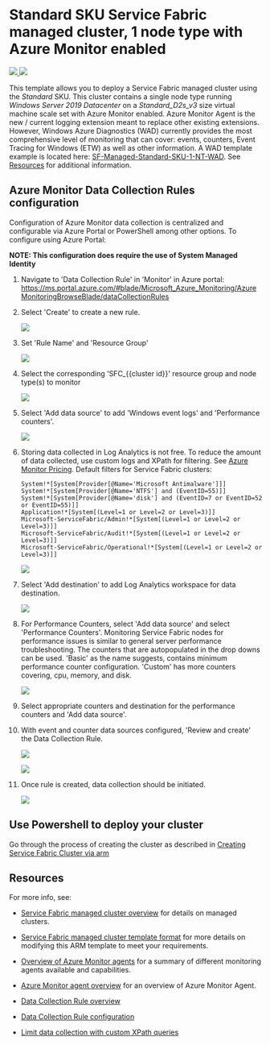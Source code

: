 # Standard SKU Service Fabric managed cluster, 1 node type with Azure Monitor enabled

<a href="https://portal.azure.com/#create/Microsoft.Template/uri/https%3A%2F%2Fraw.githubusercontent.com%2FAzure-Samples%2Fservice-fabric-cluster-templates%2Fmaster%2FSF-Managed-Standard-SKU-1-NT-AzureMonitor%2Fazuredeploy.json" target="_blank">
    <img src="http://azuredeploy.net/deploybutton.png"/>
</a>
<a href="http://armviz.io/#/?load=https%3A%2F%2Fraw.githubusercontent.com%2FAzure-Samples%2Fservice-fabric-cluster-templates%2Fmaster%2FSF-Managed-Standard-SKU-1-NT-AzureMonitor%2Fazuredeploy.json" target="_blank">
    <img src="http://armviz.io/visualizebutton.png"/>
</a>

This template allows you to deploy a Service Fabric managed cluster using the *Standard* SKU. This cluster contains a single node type running *Windows Server 2019 Datacenter* on a *Standard_D2s_v3* size virtual machine scale set with Azure Monitor enabled. Azure Monitor Agent is the new / current logging extension meant to replace other existing extensions. However, Windows Azure Diagnostics (WAD) currently provides the most comprehensive level of monitoring that can cover: events, counters, Event Tracing for Windows (ETW) as well as other information. A WAD template example is located here: [SF-Managed-Standard-SKU-1-NT-WAD](../SF-Managed-Standard-SKU-1-NT-WAD). See [Resources](#resources) for additional information.

## Azure Monitor Data Collection Rules configuration

Configuration of Azure Monitor data collection is centralized and configurable via Azure Portal or PowerShell among other options. To configure using Azure Portal:

**NOTE: This configuration does require the use of System Managed Identity**

1. Navigate to 'Data Collection Rule' in 'Monitor' in Azure portal: https://ms.portal.azure.com/#blade/Microsoft_Azure_Monitoring/AzureMonitoringBrowseBlade/dataCollectionRules

2. Select 'Create' to create a new rule.

    ![](media/azure-monitor-dcr-create.png)

3. Set 'Rule Name' and 'Resource Group'

    ![](media/azure-monitor-dcr-create.2.png)

4. Select the corresponding 'SFC_{{cluster id}}' resource group and node type(s) to monitor

    ![](media/azure-monitor-dcr-create-select-scope.png)

5. Select 'Add data source' to add 'Windows event logs' and 'Performance counters'.

    ![](media/azure-monitor-dcr-create-add-source.png)

6. Storing data collected in Log Analytics is not free. To reduce the amount of data collected, use custom logs and XPath for filtering. See [Azure Monitor Pricing](https://azure.microsoft.com/en-us/pricing/details/monitor/). Default filters for Service Fabric clusters:

    ```text
    System!*[System[Provider[@Name='Microsoft Antimalware']]]
    System!*[System[Provider[@Name='NTFS'] and (EventID=55)]]
    System!*[System[Provider[@Name='disk'] and (EventID=7 or EventID=52 or EventID=55)]]
    Application!*[System[(Level=1 or Level=2 or Level=3)]]
    Microsoft-ServiceFabric/Admin!*[System[(Level=1 or Level=2 or Level=3)]]
    Microsoft-ServiceFabric/Audit!*[System[(Level=1 or Level=2 or Level=3)]]
    Microsoft-ServiceFabric/Operational!*[System[(Level=1 or Level=2 or Level=3)]]
    ```

    ![](media/azure-monitor-dcr-create-custom-events.png)

7. Select 'Add destination' to add Log Analytics workspace for data destination.

    ![](media/azure-monitor-dcr-custom-events-destination.png)


8. For Performance Counters, select 'Add data source' and select 'Performance Counters'. Monitoring Service Fabric nodes for performance issues is similar to general server performance troubleshooting. The counters that are autopopulated in the drop downs can be used. 'Basic' as the name suggests, contains minimum performance counter configuration. 'Custom' has more counters covering, cpu, memory, and disk.

    ![](media/azure-monitor-dcr-create-counters.png)

9. Select appropriate counters and destination for the performance counters and 'Add data source'.

10. With event and counter data sources configured, 'Review and create' the Data Collection Rule.

    ![](media/azure-monitor-dcr-create-dcr-review.png)

    ![](media/azure-monitor-dcr-create-review.2.png)

11. Once rule is created, data collection should be initiated.

    ![](media/azure-monitor-dcr-created.log.png)

## Use Powershell to deploy your cluster

Go through the process of creating the cluster as described in [Creating Service Fabric Cluster via arm](https://docs.microsoft.com/azure/service-fabric/service-fabric-cluster-creation-via-arm)

## Resources

For more info, see:

- [Service Fabric managed cluster overview](https://docs.microsoft.com/azure/service-fabric/overview-managed-cluster) for details on managed clusters.

- [Service Fabric managed cluster template format](https://docs.microsoft.com/azure/templates/microsoft.servicefabric/2021-05-01/managedclusters) for more details on modifying this ARM template to meet your requirements.

- [Overview of Azure Monitor agents](https://docs.microsoft.com/azure/azure-monitor/agents/agents-overview) for a summary of different monitoring agents available and capabilities.

- [Azure Monitor agent overview](https://docs.microsoft.com/azure/azure-monitor/agents/azure-monitor-agent-overview) for an overview of Azure Monitor Agent.

- [Data Collection Rule overview](https://docs.microsoft.com/azure/azure-monitor/essentials/data-collection-rule-overview)

- [Data Collection Rule configuration](https://docs.microsoft.com/azure/azure-monitor/agents/data-collection-rule-azure-monitor-agent)

- [Limit data collection with custom XPath queries](https://docs.microsoft.com/azure/azure-monitor/agents/data-collection-rule-azure-monitor-agent#limit-data-collection-with-custom-xpath-queries)